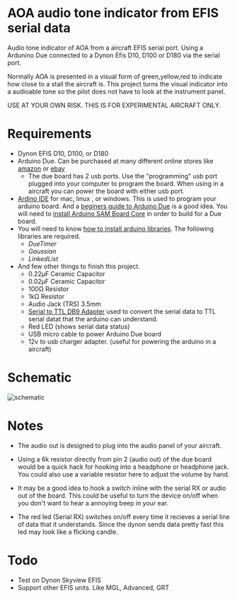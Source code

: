 # AOA audio tone indicator from EFIS serial data
Audio tone indicator of AOA from a aircraft EFIS serial port. Using a Ardunino Due connected to a Dynon Efis D10, D100 or D180 via the serial port.

Normally AOA is presented in a visual form of green,yellow,red to indicate how close to a stall the aircraft is.  This project turns the visual indicator into a audioable tone so the pilot does not have to look at the instrument panel.

USE AT YOUR OWN RISK.  THIS IS FOR EXPERIMENTAL AIRCRAFT ONLY. 
# Requirements
 - Dynon EFIS D10, D100, or D180
 - Arduino Due.  Can be purchased at many different online stores like [amazon](https://www.amazon.com/OSOYOO-Compatible-Shield-Module-Arduino/dp/B010SCWGE2/) or  [ebay](http://www.ebay.com/sch/items/?_nkw=arduino+due) 
   * The due board has 2 usb ports.  Use the "programming" usb port plugged into your computer to program the board.  When using in a aircraft you can power the board with either usb port.
 - [Ardino IDE](https://www.arduino.cc/en/Main/Software) for mac, linux , or windows. This is used to program your arduino board. And a [beginers guide to Arduino Due](https://www.arduino.cc/en/Guide/ArduinoDue) is a good idea.  You will need to [install Arduino SAM Board Core](https://www.arduino.cc/en/Guide/Cores) in order to build for a Due board.
 - You will need to know [how to install arduino libraries](https://www.arduino.cc/en/Guide/Libraries). The following libraries are required.
   * *DueTimer*
   * *Gaussian*
   * *LinkedList*
 - And few other things to finish this project.
   * 0.22µF Ceramic Capacitor
   * 0.02µF Ceramic Capacitor
   * 100Ω Resistor
   * 1kΩ Resistor
   * Audio Jack (TRS) 3.5mm
   * [Serial to TTL DB9 Adapter](http://www.ebay.com/sch/i.html_max232+serial+ttl+DB9) used to convert the serial data to TTL serial datat that the arduino can understand.
   * Red LED (shows serial data status)
   * USB micro cable to power Arduino Due board
   * 12v to usb charger adapter. (useful for powering the arduino in a aircraft)

# Schematic
![schematic](https://github.com/dinglewanker/aoa-tone-efis-serial/blob/master/docs/AOA_Due_schem.png?raw=true)

# Notes
 * The audio out is designed to plug into the audio panel of your aircraft.
 
 * Using a 6k resistor directly from pin 2 (audio out) of the due board would be a quick hack for hooking into a headphone or headphone jack.  You could also use a variable resistor here to adjust the volume by hand.

 * It may be a good idea to hook a switch inline with the serial RX or audio out of the board.  This could be useful to turn the device on/off when you don't want to hear a annoying beep in your ear.

 * The red led (Serial RX) switches on/off every time it recieves a serial line of data that it understands.  Since the dynon sends data pretty fast this led may look like a flicking candle.
 
 
# Todo
- Test on Dynon Skyview EFIS 
- Support other EFIS units.  Like MGL, Advanced, GRT
 
